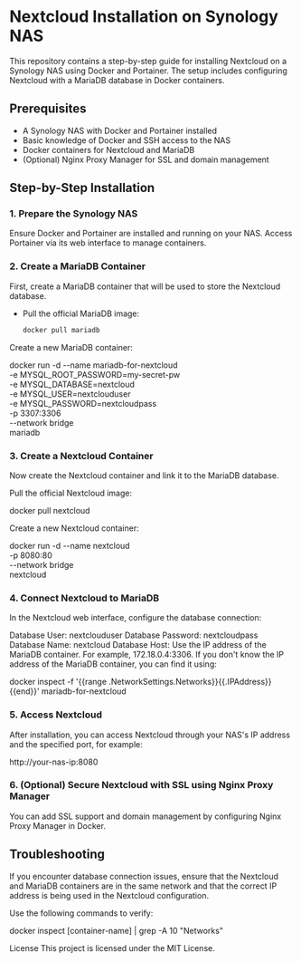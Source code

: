 # Nextcloud Installation on Synology NAS

This repository contains a step-by-step guide for installing Nextcloud on a Synology NAS using Docker and Portainer. The setup includes configuring Nextcloud with a MariaDB database in Docker containers.

## Prerequisites
- A Synology NAS with Docker and Portainer installed
- Basic knowledge of Docker and SSH access to the NAS
- Docker containers for Nextcloud and MariaDB
- (Optional) Nginx Proxy Manager for SSL and domain management

## Step-by-Step Installation

### 1. Prepare the Synology NAS
Ensure Docker and Portainer are installed and running on your NAS. Access Portainer via its web interface to manage containers.

### 2. Create a MariaDB Container
First, create a MariaDB container that will be used to store the Nextcloud database.

- Pull the official MariaDB image:
  ```bash
  docker pull mariadb

Create a new MariaDB container:

docker run -d --name mariadb-for-nextcloud \
  -e MYSQL_ROOT_PASSWORD=my-secret-pw \
  -e MYSQL_DATABASE=nextcloud \
  -e MYSQL_USER=nextclouduser \
  -e MYSQL_PASSWORD=nextcloudpass \
  -p 3307:3306 \
  --network bridge \
  mariadb

### 3. Create a Nextcloud Container
Now create the Nextcloud container and link it to the MariaDB database.

Pull the official Nextcloud image:

docker pull nextcloud

Create a new Nextcloud container:

docker run -d --name nextcloud \
  -p 8080:80 \
  --network bridge \
  nextcloud

### 4. Connect Nextcloud to MariaDB
In the Nextcloud web interface, configure the database connection:

Database User: nextclouduser
Database Password: nextcloudpass
Database Name: nextcloud
Database Host: Use the IP address of the MariaDB container. For example, 172.18.0.4:3306.
If you don't know the IP address of the MariaDB container, you can find it using:

docker inspect -f '{{range .NetworkSettings.Networks}}{{.IPAddress}}{{end}}' mariadb-for-nextcloud

### 5. Access Nextcloud
After installation, you can access Nextcloud through your NAS's IP address and the specified port, for example:

http://your-nas-ip:8080

### 6. (Optional) Secure Nextcloud with SSL using Nginx Proxy Manager
You can add SSL support and domain management by configuring Nginx Proxy Manager in Docker.

## Troubleshooting
If you encounter database connection issues, ensure that the Nextcloud and MariaDB containers are in the same network and that the correct IP address is being used in the Nextcloud configuration.

Use the following commands to verify:

docker inspect [container-name] | grep -A 10 "Networks"

License
This project is licensed under the MIT License.
